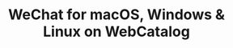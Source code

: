 ---
name: WeChat
category: Social Networking
title: 'WeChat for macOS, Windows & Linux on WebCatalog'
key: wechat
fullUrl: 'https://web.wechat.com/'
hostname: web.wechat.com

---